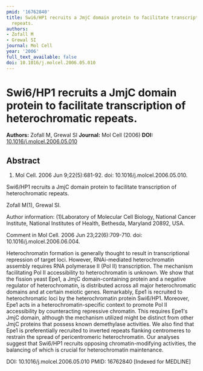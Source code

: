 ```yaml
---
pmid: '16762840'
title: Swi6/HP1 recruits a JmjC domain protein to facilitate transcription of heterochromatic
  repeats.
authors:
- Zofall M
- Grewal SI
journal: Mol Cell
year: '2006'
full_text_available: false
doi: 10.1016/j.molcel.2006.05.010
---
```


# Swi6/HP1 recruits a JmjC domain protein to facilitate transcription of heterochromatic repeats.
**Authors:** Zofall M, Grewal SI
**Journal:** Mol Cell (2006)
**DOI:** [10.1016/j.molcel.2006.05.010](https://doi.org/10.1016/j.molcel.2006.05.010)

## Abstract

1. Mol Cell. 2006 Jun 9;22(5):681-92. doi: 10.1016/j.molcel.2006.05.010.

Swi6/HP1 recruits a JmjC domain protein to facilitate transcription of 
heterochromatic repeats.

Zofall M(1), Grewal SI.

Author information:
(1)Laboratory of Molecular Cell Biology, National Cancer Institute, National 
Institutes of Health, Bethesda, Maryland 20892, USA.

Comment in
    Mol Cell. 2006 Jun 23;22(6):709-710. doi: 10.1016/j.molcel.2006.06.004.

Heterochromatin formation is generally thought to result in transcriptional 
repression of target loci. However, RNAi-mediated heterochromatin assembly 
requires RNA polymerase II (Pol II) transcription. The mechanism facilitating 
Pol II accessibility to heterochromatin is unknown. We show that the fission 
yeast Epe1, a JmjC domain-containing protein and a negative regulator of 
heterochromatin, is distributed across all major heterochromatic domains and at 
certain meiotic genes. Remarkably, Epe1 is recruited to heterochromatic loci by 
the heterochromatin protein Swi6/HP1. Moreover, Epe1 acts in a 
heterochromatin-specific context to promote Pol II accessibility by 
counteracting repressive chromatin. This requires Epe1's JmjC domain, although 
the mechanism utilized might be distinct from other JmjC proteins that possess 
known demethylase activities. We also find that Epe1 is preferentially recruited 
to inverted repeats flanking centromeres to restrain the spread of 
pericentromeric heterochromatin. Our analyses suggest that Swi6/HP1 recruits 
opposing chromatin-modifying activities, the balancing of which is crucial for 
heterochromatin maintenance.

DOI: 10.1016/j.molcel.2006.05.010
PMID: 16762840 [Indexed for MEDLINE]
